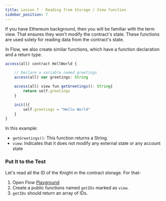 ```yaml
---
title: Lesson 7 - Reading from Storage / View function
sidebar_position: 7
---
```


If you have Ethereum background, then you will be familiar with the term view. That ensures they won't modify the contract's state. These functions are used solely for reading data from the contract's state.

In Flow, we also create similar functions, which have a function declaration and a return type.

```jsx
access(all) contract HellWorld {

	// Declare a variable named greetings
	access(all) var greetings: String

	access(all) view fun getGreetings(): String{
		return self.greetings
	}

	init(){
		self.greetings = "Hello World"
	}
}

```

In this example:

- `getGreetings()`: This function returns a String.
- `view`: Indicates that it does not modify any external state or any account state

### Put It to the Test

Let's read all the ID of the Knight in the contract storage. For that-

1. Open Flow [Playground](https://play.flow.com/)
2. Create a public functions named `getIDs` marked as `view`.
3. `getIDs` should return an array of IDs.
